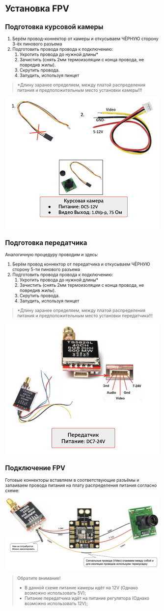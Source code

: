# Установка FPV

## Подготовка курсовой камеры

1. Берём провод-коннектор от камеры и откусываем ЧЁРНУЮ сторону 3-ёх пинового разъема
1. Подготовить провода провода к подключению:
   1. Укротить провода до нужной длины*
   1. Зачистить (снять 2мм термоизоляции с конца провода, не повредив жилы).
   1. Скрутить провода.
   1. Залудить, используя пинцет
> \*Длину заранее определяем, между платой распределения питания и предположительным место установки камеры!!!

![FPV1](assets/fpv_1.png)

## Подготовка передатчика

Аналогичную процедуру проводим и здесь:
1. Берём провод коннектор от передатчика и откусываем ЧЁРНУЮ сторону 5-ти пинового разъема
1. Подготовить провода провода к подключению:
   1. Укротить провода до нужной длины*
   1. Зачистить (снять 2мм термоизоляции с конца провода, не повредив жилы).
   1. Скрутить провода.
   1. Залудить, используя пинцет
> \*Длину заранее определяем, между платой распределения питания и предположительным место установки передатчика!!!

![FPV2](assets/fpv_2.png)

## Подключение FPV

Готовые коннекторы вставляем в соответствующие разъёмы и запаиваем провода питания на плату распределения питания согласно схеме:

![FPV3](assets/fpv_3.png)

> Обратите внимание!
> * В данной схеме питание камеры идёт на 12V (Однако возможно использовать 5V);
> * Питание передатчика идёт на питание регулятора (Однако возможно использовать 12V);
